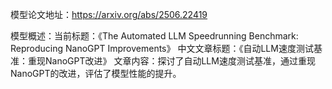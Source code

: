 模型论文地址：https://arxiv.org/abs/2506.22419

模型概述：当前标题：《The Automated LLM Speedrunning Benchmark: Reproducing NanoGPT Improvements》
中文文章标题：《自动LLM速度测试基准：重现NanoGPT改进》
文章内容：探讨了自动LLM速度测试基准，通过重现NanoGPT的改进，评估了模型性能的提升。
